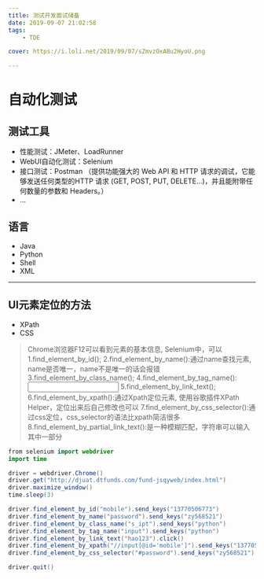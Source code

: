 ```yaml
---
title: 测试开发面试储备
date: 2019-09-07 21:02:58
tags: 
	- TDE

cover: https://i.loli.net/2019/09/07/sZmvzOxABu2HyoU.png

---
```


# 自动化测试

## 测试工具
- 性能测试：JMeter、LoadRunner
- WebUI自动化测试：Selenium
- 接口测试：Postman
 （提供功能强大的 Web API 和 HTTP 请求的调试，它能够发送任何类型的HTTP 请求 (GET, POST, PUT, DELETE…)，并且能附带任何数量的参数和 Headers。）
- ...

## 语言
- Java
- Python
- Shell
- XML

-----------


## UI元素定位的方法

- XPath
- CSS

> Chrome浏览器F12可以看到元素的基本信息,
Selenium中，可以
1.find_element_by_id();
2.find_element_by_name():通过name查找元素, name是否唯一，name不是唯一的话会报错
3.find_element_by_class_name();
4.find_element_by_tag_name():<input type="text" class="s_ipt" name="wd" id="kw" maxlength="100" autocomplete="off">
5.find_element_by_link_text();
6.find_element_by_xpath():通过Xpath定位元素, 使用谷歌插件XPath Helper，定位出来后自己修改也可以
7.find_element_by_css_selector():通过css定位，css_selector的语法比xpath简洁很多
8.find_element_by_partial_link_text():是一种模糊匹配，字符串可以输入其中一部分


```java
from selenium import webdriver
import time

driver = webdriver.Chrome()
driver.get("http://djuat.dtfunds.com/fund-jsqyweb/index.html")
driver.maximize_window()
time.sleep(3)

driver.find_element_by_id("mobile").send_keys("13770506773")
driver.find_element_by_name("password").send_keys("zy568521")
driver.find_element_by_class_name("s_ipt").send_keys("python")
driver.find_element_by_tag_name("input").send_keys("python")
driver.find_element_by_link_text("hao123").click()
driver.find_element_by_xpath("//input[@id='mobile']").send_keys("13770506771")
driver.find_element_by_css_selector("#password").send_keys("zy568521")

driver.quit()
```